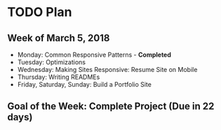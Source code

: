 # TODO Plan
## Week of March 5, 2018
* Monday: Common Responsive Patterns - **Completed**
* Tuesday: Optimizations
* Wednesday: Making Sites Responsive: Resume Site on Mobile
* Thursday: Writing READMEs
* Friday, Saturday, Sunday: Build a Portfolio Site
 ## Goal of the Week:  Complete Project (Due in 22 days)
